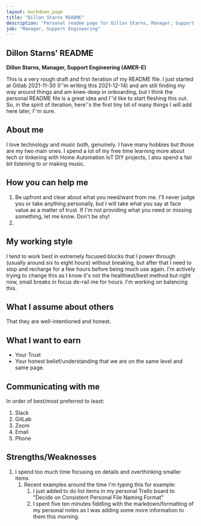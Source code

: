 ```yaml
---
layout: markdown_page
title: "Dillon Starns README"
description: "Personal readme page for Dillon Starns, Manager, Support Engineering (AMER-E) GitLab"
job: "Manager, Support Engineering"
---
```



## Dillon Starns' README

**Dillon Starns, Manager, Support Engineering (AMER-E)** 

This is a very rough draft and first iteration of my README file. I just started at Gitlab 2021-11-30 (I''m writing this 2021-12-14) and am still finding my way around things and am knee-deep in onboarding, but I think the personal README file is a great idea and I''d like to start fleshing this out. So, in the spirit of iteration, here''s the first tiny bit of many things I will add here later, I''m sure.


## About me

I love technology and music both, genuinely. I have many hobbies but those are my two main ones. I spend a lot of my free time learning more about tech or tinkering with Home Automation IoT DIY projects, I also spend a fair bit listening to or making music.

## How you can help me

1. Be upfront and clear about what you need/want from me. I'll never judge you or take anything personally, but I will take what you say at face value as a matter of trust. If I'm not providing what you need or missing something, let me know. Don't be shy!
2. 

## My working style

I tend to work best in extremely focused blocks that I power through (usually around six to eight hours) without breaking, but after that I need to stop and recharge for a few hours before being much use again. I'm actively trying to change this as I know it's not the healthiest/best method but right now, small breaks in focus de-rail me for hours. I'm working on balancing this.

## What I assume about others

That they are well-intentioned and honest.

## What I want to earn

- Your Trust
- Your honest belief/understanding that we are on the same level and same page.

## Communicating with me

In order of best/most preferred to least:
1. Slack
2. GitLab
3. Zoom
4. Email
5. Phone
   
## Strengths/Weaknesses

1. I spend too much time focusing on details and overthinking smaller items
   1. Recent examples around the time I'm typing this for example:
      1. I just added to do list items in my personal Trello board to "Decide on Consistent Personal File Naming Format"
      2. I spent five ten minutes fiddling with the markdown/formatting of my personal notes as I was adding some more information to them this morning.
